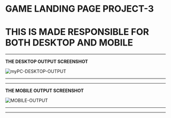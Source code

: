 # GAME LANDING PAGE PROJECT-3

# THIS IS MADE RESPONSIBLE FOR BOTH DESKTOP AND MOBILE

------------------------------------------------

**THE DESKTOP OUTPUT SCREENSHOT**

![myPC-DESKTOP-OUTPUT](./myPC-DESKTOP-OUTPUT.png)


------------------------------------------------
------------------------------------------------

**THE MOBILE OUTPUT SCREENSHOT**

![MOBILE-OUTPUT](./MOBILE-OUTPUT.png)


------------------------------------------------
------------------------------------------------